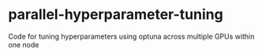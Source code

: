# parallel-hyperparameter-tuning
Code for tuning hyperparameters using optuna across multiple GPUs within one node
